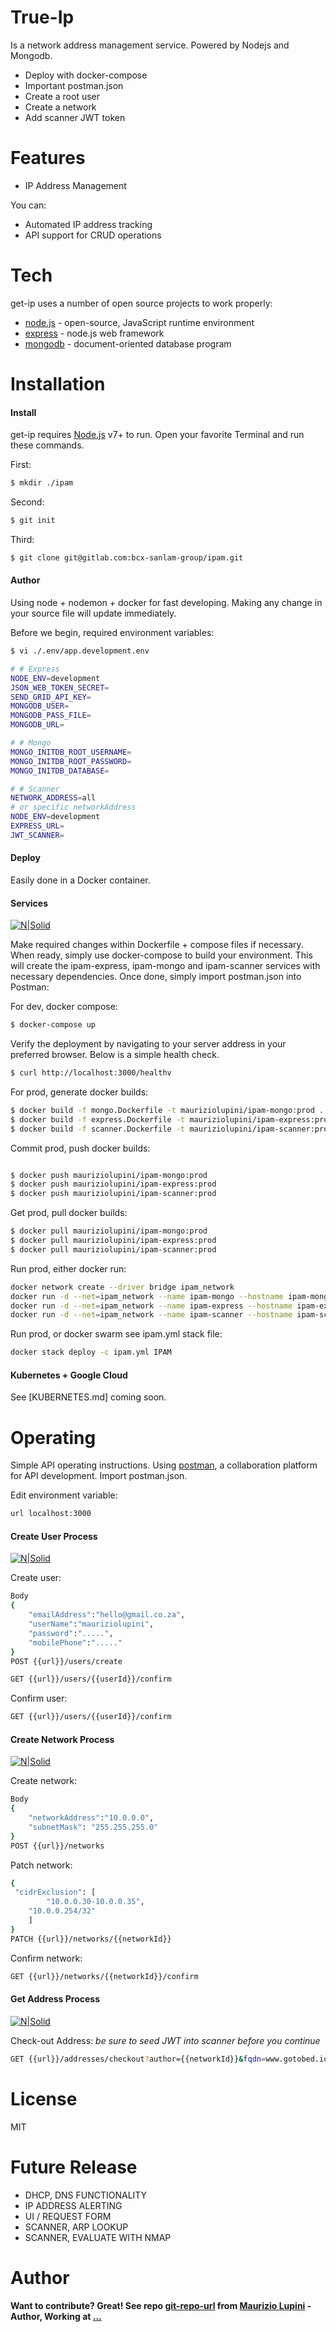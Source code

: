 # True-Ip

Is a network address management service.
Powered by Nodejs and Mongodb.

  - Deploy with docker-compose 
  - Important postman.json
  - Create a root user
  - Create a network
  - Add scanner JWT token


# Features

  - IP Address Management 
  
You can:
  - Automated IP address tracking
  - API support for CRUD operations
  

# Tech

get-ip uses a number of open source projects to work properly:

* [node.js] - open-source, JavaScript runtime environment 
* [express] - node.js web framework
* [mongodb] - document-oriented database program

# Installation

#### Install

get-ip requires [Node.js](https://nodejs.org/) v7+ to run.
Open your favorite Terminal and run these commands.

First:
```sh
$ mkdir ./ipam
```
Second:
```sh
$ git init
```
Third:
```sh
$ git clone git@gitlab.com:bcx-sanlam-group/ipam.git
```


#### Author

Using node + nodemon + docker for fast developing. Making any change in your source file will update immediately.

Before we begin, required environment variables:
```sh
$ vi ./.env/app.development.env

# # Express
NODE_ENV=development
JSON_WEB_TOKEN_SECRET=
SEND_GRID_API_KEY=
MONGODB_USER=
MONGODB_PASS_FILE=
MONGODB_URL=

# # Mongo
MONGO_INITDB_ROOT_USERNAME=
MONGO_INITDB_ROOT_PASSWORD=
MONGO_INITDB_DATABASE=

# # Scanner
NETWORK_ADDRESS=all
# or specific networkAddress
NODE_ENV=development
EXPRESS_URL=
JWT_SCANNER=
```


#### Deploy

Easily done in a Docker container.

#### Services

[![N|Solid](SERVICES.png)](SERVICES.png)

Make required changes within Dockerfile + compose files if necessary. When ready, simply use docker-compose to build your environment.
This will create the ipam-express, ipam-mongo and ipam-scanner services with necessary dependencies.
Once done, simply import postman.json into Postman:

For dev, docker compose:
```sh
$ docker-compose up
```

Verify the deployment by navigating to your server address in your preferred browser. Below is a simple health check. 


```sh
$ curl http://localhost:3000/healthv
```

For prod, generate docker builds:
```sh
$ docker build -f mongo.Dockerfile -t mauriziolupini/ipam-mongo:prod .
$ docker build -f express.Dockerfile -t mauriziolupini/ipam-express:prod .
$ docker build -f scanner.Dockerfile -t mauriziolupini/ipam-scanner:prod .
```

Commit prod, push docker builds:
```sh

$ docker push mauriziolupini/ipam-mongo:prod
$ docker push mauriziolupini/ipam-express:prod
$ docker push mauriziolupini/ipam-scanner:prod
```

Get prod, pull docker builds:
```sh
$ docker pull mauriziolupini/ipam-mongo:prod
$ docker pull mauriziolupini/ipam-express:prod
$ docker pull mauriziolupini/ipam-scanner:prod
```

Run prod, either docker run:
```sh
docker network create --driver bridge ipam_network
docker run -d --net=ipam_network --name ipam-mongo --hostname ipam-mongo -e "MONGO_INITDB_ROOT_USERNAME=" -e "MONGO_INITDB_ROOT_PASSWORD=" -e "MONGO_INITDB_DATABASE=" -p 37017:27017 mauriziolupini/ipam-mongo:prod
docker run -d --net=ipam_network --name ipam-express --hostname ipam-express -e "NODE_ENV=" -e "JSON_WEB_TOKEN_SECRET=" -e "SEND_GRID_API_KEY=" -e "MONGODB_USER=" -e "MONGODB_PASS=" -e "MONGODB_URL=" -p 3000:3000 mauriziolupini/ipam-express:prod
docker run -d --net=ipam_network --name ipam-scanner --hostname ipam-scanner -e "JWT_SCANNER=" -e "EXPRESS_URL=" -e "NODE_ENV=" mauriziolupini/ipam-scanner:prod

```

Run prod, or docker swarm see ipam.yml stack file:
```sh
docker stack deploy -c ipam.yml IPAM
```


#### Kubernetes + Google Cloud

See [KUBERNETES.md] coming soon.

# Operating
Simple API operating instructions. Using [postman], a collaboration platform for API development. Import postman.json. 

Edit environment variable:
```sh
url localhost:3000
```

#### Create User Process

[![N|Solid](API-USER.png)](API-USER.png)

Create user:
```sh
Body
{
	"emailAddress":"hello@gmail.co.za",
	"userName":"mauriziolupini",
	"password":".....",
	"mobilePhone":"....."
}
POST {{url}}/users/create

GET {{url}}/users/{{userId}}/confirm
```

Confirm user:
```sh
GET {{url}}/users/{{userId}}/confirm
```

#### Create Network Process

[![N|Solid](API-NETWORK.png)](API-NETWORK.png)

Create network:
```sh
Body
{
	"networkAddress":"10.0.0.0",
	"subnetMask": "255.255.255.0"
}
POST {{url}}/networks
```

Patch network:
```sh
{
 "cidrExclusion": [
		"10.0.0.30-10.0.0.35",
    "10.0.0.254/32"
	]
}
PATCH {{url}}/networks/{{networkId}}
```

Confirm network:
```sh
GET {{url}}/networks/{{networkId}}/confirm
```

#### Get Address Process

[![N|Solid](API-ADDRESS.png)](API-ADDRESS.png)

Check-out Address:
*be sure to seed JWT into scanner before you continue*

```sh
GET {{url}}/addresses/checkout?author={{networkId}}&fqdn=www.gotobed.io&port=888&populate=true
```

# License

MIT

# Future Release

  - DHCP, DNS FUNCTIONALITY 
  - IP ADDRESS ALERTING
  - UI / REQUEST FORM
  - SCANNER, ARP LOOKUP
  - SCANNER, EVALUATE WITH NMAP

# Author
**Want to contribute? Great! See repo [git-repo-url] from [Maurizio Lupini][mo]    -Author, Working at [...][linkIn]**


   [mo]: <https://github.com/molupini>
   [linkIn]: <https://za.linkedin.com/in/mauriziolupini>
   [git-repo-url]: <https://gitlab.com/bcx-sanlam-group/ipam.git>
   [node.js]: <http://nodejs.org>
   [express]: <http://expressjs.com>
   [mongodb]: <https://www.mongodb.com/>
   [postman]: <https://www.getpostman.com/>
